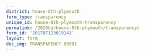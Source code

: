```yaml
---
district: house-8th-plymouth
form_type: transparency
unique_id: house-8th-plymouth-transparency
permalink: /2020bq/house-8th-plymouth/transparency/
form_id: '201707123019141'
layout: form
doc_img: TRANSPARENCY-00001
---
```

